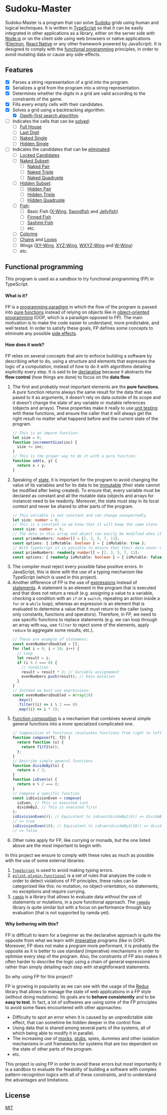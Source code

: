 # Sudoku-Master

Sudoku-Master is a program that can solve [Sudoku](https://en.wikipedia.org/wiki/Sudoku) grids using human and logical
techniques. It is written in [TypeScript](https://www.typescriptlang.org/) so that it can be easily integrated in other
applications as a library, either on the server side with [Node.js](https://nodejs.org/en/) or on the client side using
web browsers or native applications ([Electron](https://www.electronjs.org/), [React Native](https://reactnative.dev/)
or any other framework powered by JavaScript). It is designed to comply with the
[functional programming](https://en.wikipedia.org/wiki/Functional_programming) principles, in order to avoid mutating
data or cause any side-effects.

## Features

- [x] Parses a string representation of a grid into the program.
- [x] Serializes a grid from the program into a string representation.
- [x] Determines whether the digits in a grid are valid according to the constraints of the game.
- [x] Fills every empty cells with their candidates.
- [x] Solves a grid using a backtracking algorithm:
  - [x] [Depth-first search algorithm](https://en.wikipedia.org/wiki/Depth-first_search).
- [ ] Indicates the cells that can be [solved](http://sudopedia.enjoysudoku.com/Cell.html#Cell_Status):
  - [ ] [Full House](http://sudopedia.enjoysudoku.com/Full_House.html)
  - [ ] [Last Digit](http://sudopedia.enjoysudoku.com/Last_Digit.html)
  - [ ] [Naked Single](http://sudopedia.enjoysudoku.com/Naked_Single.html)
  - [ ] [Hidden Single](http://sudopedia.enjoysudoku.com/Hidden_Single.html)
- [ ] Indicates the candidates that can be [eliminated](http://sudopedia.enjoysudoku.com/Eliminate.html):
  - [ ] [Locked Candidates](http://sudopedia.enjoysudoku.com/Locked_Candidates.html)
  - [ ] [Naked Subset](http://sudopedia.enjoysudoku.com/Naked_Subset.html):
    - [ ] [Naked Pair](http://sudopedia.enjoysudoku.com/Naked_Pair.html)
    - [ ] [Naked Triple](http://sudopedia.enjoysudoku.com/Naked_Triple.html)
    - [ ] [Naked Quadruple](http://sudopedia.enjoysudoku.com/Naked_Quad.html)
  - [ ] [Hidden Subset](http://sudopedia.enjoysudoku.com/Hidden_Subset.html):
    - [ ] [Hidden Pair](http://sudopedia.enjoysudoku.com/Hidden_Pair.html)
    - [ ] [Hidden Triple](http://sudopedia.enjoysudoku.com/Hidden_Triple.html)
    - [ ] [Hidden Quadruple](http://sudopedia.enjoysudoku.com/Hidden_Quad.html)
  - [ ] [Fish](http://sudopedia.enjoysudoku.com/Fish.html):
    - [ ] Basic Fish ([X-Wing](http://sudopedia.enjoysudoku.com/X-Wing.html),
          [Swordfish](http://sudopedia.enjoysudoku.com/Swordfish.html) and
          [Jellyfish](http://sudopedia.enjoysudoku.com/Jellyfish.html))
    - [ ] [Finned Fish](http://sudopedia.enjoysudoku.com/Finned_Fish.html)
    - [ ] [Sashimi Fish](http://sudopedia.enjoysudoku.com/Sashimi_Fish.html)
    - [ ] etc.
  - [ ] [Coloring](http://sudopedia.enjoysudoku.com/Coloring.html)
  - [ ] [Chains](http://sudopedia.enjoysudoku.com/Chain.html) and [Loops](http://sudopedia.enjoysudoku.com/Loop.html)
  - [ ] Wings ([XY-Wing](http://sudopedia.enjoysudoku.com/XY-Wing.html),
        [XYZ-Wing](http://sudopedia.enjoysudoku.com/XYZ-Wing.html),
        [WXYZ-Wing](http://sudopedia.enjoysudoku.com/WXYZ-Wing.html)
        and [W-Wing](http://sudopedia.enjoysudoku.com/W-Wing.html))
  - [ ] etc.

## Functional programming

This program is used as a sandbox to try functional programming (FP) in TypeScript.

#### What is it?

FP is a [programming paradigm](https://en.wikipedia.org/wiki/Programming_paradigm) in which the flow of the program is
passed into [pure functions](https://en.wikipedia.org/wiki/Pure_function) instead of relying on objects like in
[object-oriented programming](https://en.wikipedia.org/wiki/Object-oriented_programming) (OOP, which is a paradigm
opposed to FP). The main motivation is to make the code easier to understand, more predictable, and well tested. In
order to satisfy these goals, FP defines some concepts to eliminate any possible
[side effects](<https://en.wikipedia.org/wiki/Side_effect_(computer_science)>).

#### How does it work?

FP relies on several concepts that aim to enforce building a software by describing _what_ to do, using a structure and
elements that expresses the logic of a computation, instead of _how_ to do it with algorithms detailing explicitly every
step. It is said to be [declarative](https://en.wikipedia.org/wiki/Declarative_programming) because it abstracts the
**flow control** (how things are done) to focus on the **data flow**.

1. The first and probably most important elements are the **pure functions**. A pure function returns always the same
   result for the data that was pased to it as arguments, it doesn't rely on data outside of its scope and it doesn't
   change the state of any variable or mutable references (objects and arrays). These properties make it really to use
   [unit testing](https://en.wikipedia.org/wiki/Unit_testing) with these functions, and ensure the caller that it will
   always get the right result no matter what happend before and the current state of the program.
   ```typescript
   // This is an impure function:
   let size = 0;
   function incrementSize(inc) {
     size += inc;
   }
   // This is the proper way to do it with a pure function:
   function add(x, y) {
     return x + y;
   }
   ```
2. Speaking of [state](https://en.wikipedia.org/wiki/Program_state), it is important for the program to avoid changing
   the value of its variables and for its data to be [immutable](https://en.wikipedia.org/wiki/Immutable_object) (their
   state cannot be modified after being created). To ensure that, every variable must be declared as constant and all
   the mutable data (objects and arrays for instance) need to be readonly. Moreover, the state must stay in its local
   context and never be shared to other parts of the program.
   ```typescript
   // This variable is not constant and can change unexpectedly
   let size: number = 0;
   // This is a constant so we know that it will keep the same state
   const size: number = 0;
   // The data in this array and object can easily be modified when it is passed into a function
   const primeNumbers: number[] = [2, 3, 5, 7, 11];
   const options: { isMutable: boolean } = { isMutable: true };
   // With TypeScript it is possible to ensure that their data never change
   const primeNumbers: readonly number[] = [2, 3, 5, 7, 11];
   const options: { readonly isMutable: boolean } = { isMutable: false };
   ```
3. The compiler must reject every possible false positive errors. In JavaScript, this is done with the use of a typing
   mechanism like TypeScript (which is used in this project).
4. Another difference of FP is the use of [expressions](<https://en.wikipedia.org/wiki/Expression_(computer_science)>)
   instead of [statements](<https://en.wikipedia.org/wiki/Statement_(computer_science)>). A statement is an element in
   the program that is executed and that does not return a result (e.g. assigning a value to a variable, checking a
   condition with an `if` or a `switch`, repeating an action inside a `for` or a `while` loop); whereas an expression is
   an element that is evaluated to determine a value that it must return to the caller (using only constants, functions
   and operators). Therefore, in FP, we need to use specific functions to replace statements (e.g. we can loop through
   an array with `map`, use `filter` to reject some of the elements, apply `reduce` to aggregate some results, etc.).
   ```typescript
   // These are example of statemens:
   const evenNumbersDoubled = [];
   for (let i = 0; i < 10; i++) {
     // Loop
     let result = i;
     if (i % 2 === 0) {
       // Condition
       result = result * 2; // Variable assignement
       evenNumbers.push(result); // Data mutation
     }
   }
   // Instead we must use expressions:
   const evenNumbersDoubled = Array(10)
     .keys()
     .filter((i) => i % 2 === 0)
     .map((i) => i * 2);
   ```
5. [Function composition](<https://en.wikipedia.org/wiki/Function_composition_(computer_science)>) is a mechanism that
   combines several simple general functions into a more specialized complicated one.
   ```typescript
   // Composition of functions (evaluates functions from right to left in the argument list)
   function compose(f1, f2) {
     return function (x) {
       return f1(f2(x));
     };
   }
   // Describe simple general functions
   function divideBy2(x) {
     return x / 2;
   }
   function isEven(x) {
     return x % 2 === 0;
   }
   // Compose a specific function
   const isDivisionEven = compose(
     isEven, // This is executed last
     divideBy2, // This is executed first
   );
   isDivisionEven(4); // Equivalent to isEven(divideBy2(4)) => divideBy2(4) = 2 => isEven(2) => true
   // => true
   isDivisionEven(10); // Equivalent to isEven(divideBy2(10)) => divideBy2(10) = 5 => isEven(5) => false
   // => false
   ```
6. Other rules apply for FP, like currying or monads, but the one listed above are the most important to begin with.

In this project we ensure to comply with these rules as much as possible with the use of some external libraries:

1. [`TypeScript`](https://github.com/microsoft/TypeScript) is used to avoid making typing errors.
2. [`eslint-plugin-functional`](https://github.com/jonaskello/eslint-plugin-functional/) is a set of rules that analyzes
   the code in order to detect violations of FP principles, these rules can be categorized like this: no mutation, no
   object-orientation, no statements, no exceptions and require currying.
3. [`ramda`](https://github.com/ramda/ramda) is a library that allows to evaluate data without the use of statements or
   mutations, in a pure functional approach. The [`remeda`](https://github.com/remeda/remeda) library is quite similar
   but with a focus on performance through lazy evaluation (that is not supported by ramda yet).

#### Why bothering with this?

FP is difficult to learn for a beginner as the declarative approach is quite the opposite from what we learn with
[imperative](https://en.wikipedia.org/wiki/Imperative_programming) programs (like in OOP). Moreover, FP does not make a
program more performant, it is probably the opposite as it is better to use standard (imperative) mechanisms in order to
optimise every step of the program. Also, the constraints of FP also makes it often harder to describe the logic using a
chain of general expressions rather than simply detailing each step with straightforward statements.

So why using FP for this project?

FP is growing in popularity as we can see with the usage of the [Redux](https://redux.js.org/) library that allows to
manage the state of web applications in a FP style (without doing mutations). Its goals are to **behave consistently**
and to be **easy to test**. In fact, a lot of softwares are using some of the FP principles to avoid some flaws
encountered with other approaches:

- Difficulty to spot an error when it is caused by an unpredictable side effect, that can sometime be hidden deeper in
  the control flow.
- Using data that is shared among several parts of the systems, all of which being able to modify it in parallel.
- The increasing use of [mocks](https://en.wikipedia.org/wiki/Mock_object),
  [stubs](https://en.wikipedia.org/wiki/Test_stub), spies, dummies and other isolation mechanisms in unit frameworks for
  systems that are too dependent on the state of other parts of the program.
- etc.

This project is using FP in order to avoid these errors but most importantly it is a sandbox to evaluate the feasbility
of building a software with complex pattern-recognition logics with all of these constraints, and to understand the
advantages and limitations.

## License

[MIT](https://github.com/VAdri/sudoku-master/blob/master/LICENSE)
